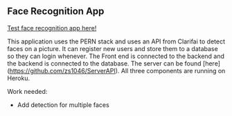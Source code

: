 ## Face Recognition App

[Test face recognition app here!](https://facial-recognition-frontend.herokuapp.com/)

This application uses the PERN stack and uses an API from Clarifai to detect faces on a picture. It can register new users and store them to a database so they can login whenever. The Front end is connected to the backend and the backend is connected to the database. The server can be found [here] (https://github.com/zs1046/ServerAPI). All three components are running on Heroku.

Work needed:
- Add detection for multiple faces

